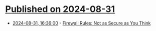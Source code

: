 # [Published on 2024-08-31](index.md)

* [2024-08-31, 16:36:00](https://soylentnews.org/article.pl?sid=24/08/30/1444216&from=rss) - [Firewall Rules: Not as Secure as You Think](https://soylentnews.org/article.pl?sid=24/08/30/1444216&from=rss)
